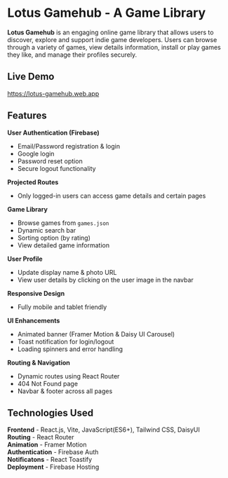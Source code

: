 # Lotus Gamehub - A Game Library

**Lotus Gamehub** is an engaging online game library that allows users to discover, explore and support indie game developers. Users can browse through a variety of games, view details information, install or play games they like, and manage their profiles securely.

## Live Demo

https://lotus-gamehub.web.app

## Features

**User Authentication (Firebase)** </br>
- Email/Password registration & login </br>
- Google login </br>
- Password reset option </br>
- Secure logout functionality

**Projected Routes** </br>
- Only logged-in users can access game details and certain pages

**Game Library** </br>
- Browse games from `games.json` </br>
- Dynamic search bar </br>
- Sorting option (by rating) </br>
- View detailed game information

**User Profile** </br>
- Update display name & photo URL </br>
- View user details by clicking on the user image in the navbar

**Responsive Design** </br>
- Fully mobile and tablet friendly

**UI Enhancements** </br>
- Animated banner (Framer Motion & Daisy UI Carousel) </br>
- Toast notification for login/logout </br>
- Loading spinners and error handling

**Routing & Navigation** </br>
- Dynamic routes using React Router </br>
- 404 Not Found page </br>
- Navbar & footer across all pages

## Technologies Used 
**Frontend** - React.js, Vite, JavaScript(ES6+), Tailwind CSS, DaisyUI </br>
**Routing** - React Router </br>
**Animation** - Framer Motion </br>
**Authentication** - Firebase Auth </br>
**Notificatons** - React Toastify </br>
**Deployment** - Firebase Hosting


